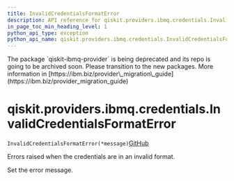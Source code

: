 ```yaml
---
title: InvalidCredentialsFormatError
description: API reference for qiskit.providers.ibmq.credentials.InvalidCredentialsFormatError
in_page_toc_min_heading_level: 1
python_api_type: exception
python_api_name: qiskit.providers.ibmq.credentials.InvalidCredentialsFormatError
---
```


<Admonition title="Warning" type="caution">
  The package `qiskit-ibmq-provider` is being deprecated and its repo is going to be archived soon. Please transition to the new packages. More information in [https://ibm.biz/provider\_migration\_guide](https://ibm.biz/provider_migration_guide)
</Admonition>

# qiskit.providers.ibmq.credentials.InvalidCredentialsFormatError

<span id="qiskit.providers.ibmq.credentials.InvalidCredentialsFormatError" />

`InvalidCredentialsFormatError(*message)`[GitHub](https://github.com/qiskit/qiskit-ibmq-provider/tree/stable/0.20/qiskit/providers/ibmq/credentials/exceptions.py "view source code")

Errors raised when the credentials are in an invalid format.

Set the error message.

